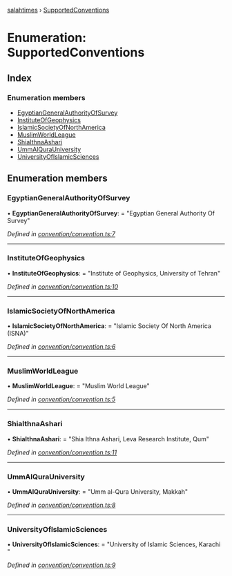 [salahtimes](../README.md) › [SupportedConventions](supportedconventions.md)

# Enumeration: SupportedConventions

## Index

### Enumeration members

* [EgyptianGeneralAuthorityOfSurvey](supportedconventions.md#egyptiangeneralauthorityofsurvey)
* [InstituteOfGeophysics](supportedconventions.md#instituteofgeophysics)
* [IslamicSocietyOfNorthAmerica](supportedconventions.md#islamicsocietyofnorthamerica)
* [MuslimWorldLeague](supportedconventions.md#muslimworldleague)
* [ShiaIthnaAshari](supportedconventions.md#shiaithnaashari)
* [UmmAlQuraUniversity](supportedconventions.md#ummalqurauniversity)
* [UniversityOfIslamicSciences](supportedconventions.md#universityofislamicsciences)

## Enumeration members

###  EgyptianGeneralAuthorityOfSurvey

• **EgyptianGeneralAuthorityOfSurvey**: = "Egyptian General Authority Of Survey"

*Defined in [convention/convention.ts:7](https://github.com/doniseferi/salahtimes/blob/2688b7f/src/convention/convention.ts#L7)*

___

###  InstituteOfGeophysics

• **InstituteOfGeophysics**: = "Institute of Geophysics, University of Tehran"

*Defined in [convention/convention.ts:10](https://github.com/doniseferi/salahtimes/blob/2688b7f/src/convention/convention.ts#L10)*

___

###  IslamicSocietyOfNorthAmerica

• **IslamicSocietyOfNorthAmerica**: = "Islamic Society Of North America (ISNA)"

*Defined in [convention/convention.ts:6](https://github.com/doniseferi/salahtimes/blob/2688b7f/src/convention/convention.ts#L6)*

___

###  MuslimWorldLeague

• **MuslimWorldLeague**: = "Muslim World League"

*Defined in [convention/convention.ts:5](https://github.com/doniseferi/salahtimes/blob/2688b7f/src/convention/convention.ts#L5)*

___

###  ShiaIthnaAshari

• **ShiaIthnaAshari**: = "Shia Ithna Ashari, Leva Research Institute, Qum"

*Defined in [convention/convention.ts:11](https://github.com/doniseferi/salahtimes/blob/2688b7f/src/convention/convention.ts#L11)*

___

###  UmmAlQuraUniversity

• **UmmAlQuraUniversity**: = "Umm al-Qura University, Makkah"

*Defined in [convention/convention.ts:8](https://github.com/doniseferi/salahtimes/blob/2688b7f/src/convention/convention.ts#L8)*

___

###  UniversityOfIslamicSciences

• **UniversityOfIslamicSciences**: = "University of Islamic Sciences, Karachi	"

*Defined in [convention/convention.ts:9](https://github.com/doniseferi/salahtimes/blob/2688b7f/src/convention/convention.ts#L9)*
